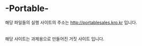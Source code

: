 # -Portable-

해당 파일들의 실행 사이트의 주소는 http://portablesales.kro.kr 입니다.
<br>
<br>
<br>
해당 사이트는 과제용으로 만들어진 거짓 사이트 입니다.
